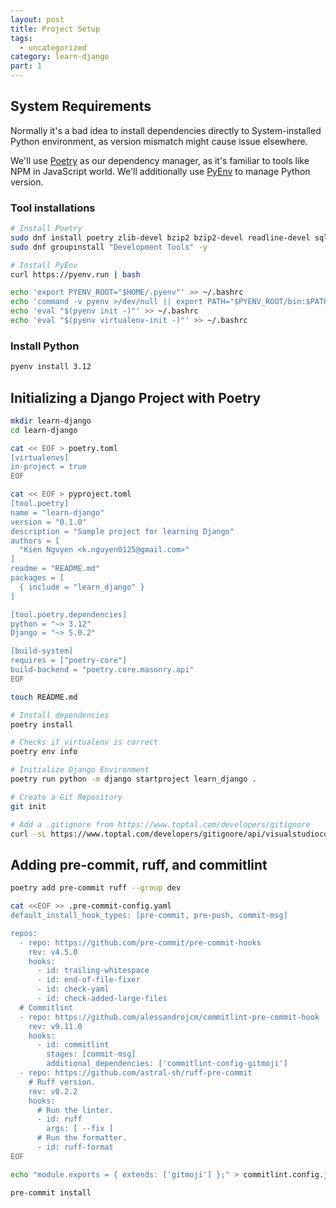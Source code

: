 ```yaml
---
layout: post
title: Project Setup
tags:
  - uncategorized
category: learn-django
part: 1
---
```


## System Requirements

Normally it's a bad idea to install dependencies directly to System-installed Python environment, as version mismatch might cause issue elsewhere. 

We'll use [Poetry](https://python-poetry.org/) as our dependency manager, as it's familiar to tools like NPM in JavaScript world. We'll additionally use [PyEnv](https://github.com/pyenv/pyenv) to manage Python version.

### Tool installations

```bash
# Install Poetry
sudo dnf install poetry zlib-devel bzip2 bzip2-devel readline-devel sqlite sqlite-devel openssl-devel xz xz-devel libffi-devel findutils -y
sudo dnf groupinstall "Development Tools" -y

# Install PyEnv
curl https://pyenv.run | bash

echo 'export PYENV_ROOT="$HOME/.pyenv"' >> ~/.bashrc
echo 'command -v pyenv >/dev/null || export PATH="$PYENV_ROOT/bin:$PATH"' >> ~/.bashrc
echo 'eval "$(pyenv init -)"' >> ~/.bashrc
echo 'eval "$(pyenv virtualenv-init -)"' >> ~/.bashrc
```

### Install Python 

```bash
pyenv install 3.12
```

## Initializing a Django Project with Poetry

```bash
mkdir learn-django
cd learn-django

cat << EOF > poetry.toml
[virtualenvs]
in-project = true
EOF

cat << EOF > pyproject.toml
[tool.poetry]
name = "learn-django"
version = "0.1.0"
description = "Sample project for learning Django"
authors = [
  "Kien Nguyen <k.nguyen0125@gmail.com>"
]
readme = "README.md"
packages = [
  { include = "learn_django" }
]

[tool.poetry.dependencies]
python = "~> 3.12"
Django = "~> 5.0.2"

[build-system]
requires = ["poetry-core"]
build-backend = "poetry.core.masonry.api"
EOF

touch README.md

# Install dependencies
poetry install

# Checks if virtualenv is correct
poetry env info

# Initialize Django Environment
poetry run python -m django startproject learn_django .

# Create a Git Repository
git init

# Add a .gitignore from https://www.toptal.com/developers/gitignore
curl -sL https://www.toptal.com/developers/gitignore/api/visualstudiocode,django,node,intellij+all > .gitignore
```

## Adding pre-commit, ruff, and commitlint

```bash
poetry add pre-commit ruff --group dev

cat <<EOF >> .pre-commit-config.yaml
default_install_hook_types: [pre-commit, pre-push, commit-msg]

repos:
  - repo: https://github.com/pre-commit/pre-commit-hooks
    rev: v4.5.0
    hooks:
      - id: trailing-whitespace
      - id: end-of-file-fixer
      - id: check-yaml
      - id: check-added-large-files
  # Commitlint
  - repo: https://github.com/alessandrojcm/commitlint-pre-commit-hook
    rev: v9.11.0
    hooks:
      - id: commitlint
        stages: [commit-msg]
        additional_dependencies: ['commitlint-config-gitmoji']
  - repo: https://github.com/astral-sh/ruff-pre-commit
    # Ruff version.
    rev: v0.2.2
    hooks:
      # Run the linter.
      - id: ruff
        args: [ --fix ]
      # Run the formatter.
      - id: ruff-format
EOF

echo "module.exports = { extends: ['gitmoji'] };" > commitlint.config.js

pre-commit install
```
